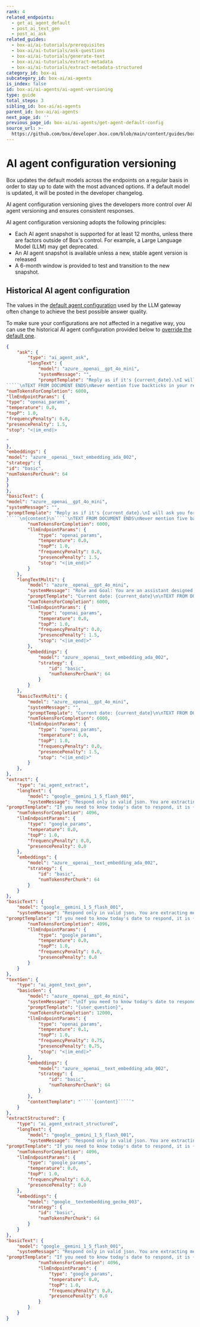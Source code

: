 ```yaml
---
rank: 4
related_endpoints:
  - get_ai_agent_default
  - post_ai_text_gen
  - post_ai_ask
related_guides:
  - box-ai/ai-tutorials/prerequisites
  - box-ai/ai-tutorials/ask-questions
  - box-ai/ai-tutorials/generate-text
  - box-ai/ai-tutorials/extract-metadata
  - box-ai/ai-tutorials/extract-metadata-structured
category_id: box-ai
subcategory_id: box-ai/ai-agents
is_index: false
id: box-ai/ai-agents/ai-agent-versioning
type: guide
total_steps: 3
sibling_id: box-ai/ai-agents
parent_id: box-ai/ai-agents
next_page_id: ''
previous_page_id: box-ai/ai-agents/get-agent-default-config
source_url: >-
  https://github.com/box/developer.box.com/blob/main/content/guides/box-ai/ai-agents/ai-agent-versioning.md
---
```

# AI agent configuration versioning

<Message type='notice'>

Box updates the default models across the endpoints on a regular basis in order to stay up to date with the most advanced options. If a default model is updated, it will be posted in the developer changelog.

</Message>

AI agent configuration versioning gives the developers more control over AI agent versioning and ensures consistent responses.

AI agent configuration versioning adopts the following principles:

* Each AI agent snapshot is supported for at least 12 months, unless there are factors outside of Box's control. For example, a Large Language Model (LLM) may get deprecated.
* An AI agent snapshot is available unless a new, stable agent version is released
* A 6-month window is provided to test and transition to the new snapshot.

## Historical AI agent configuration

The values in the [default agent configuration][default-config] used by the LLM gateway often change to achieve the best possible answer quality.

To make sure your configurations are not affected in a negative way, you can use the historical AI agent configuration provided below to [override the default one][overrides].

```json
{
    "ask": {
        "type": "ai_agent_ask",
        "longText": {
            "model": "azure__openai__gpt_4o_mini",
            "systemMessage": "",
            "promptTemplate": "Reply as if it's {current_date}.\nI will ask you for help and provide subsections of one document delimited by five backticks (`````) at the beginning and at the end.\nIf I make a reference to \"this\", I am referring to the document I provided between the five backticks. I may ask you a question where the answer is contained within the document.  In that case, do your best to answer using only the document, but if you cannot, feel free to mention that you couldn't find an answer in the document, but you have some answer from your general knowledge.\nI may ask you to perform some kind of computation or symbol manipulation such as filtering a list, counting something, summing, averaging, and other aggregation/grouping functions or some combination of them.  In these cases, first list the plan of how you plan to perform such a computation, then follow that plan step by step, keeping track of intermediate results, and at the end tell me the final answer.\nI may ask you to enumerate or somehow list people, places, characters, or other important things from the document, if I do so, please only use the document provided to list them.\nTEXT FROM DOCUMENT STARTS\n`````\n{content}\n
`````\nTEXT FROM DOCUMENT ENDS\nNever mention five backticks in your response. Unless you are told otherwise, a one paragraph response is sufficient for any requested summarization tasks.\nHere is how I need help from you: {user_question}",
"numTokensForCompletion": 6000,
"llmEndpointParams": {
"type": "openai_params",
"temperature": 0.0,
"topP": 1.0,
"frequencyPenalty": 0.0,
"presencePenalty": 1.5,
"stop": "<|im_end|>

"
},
"embeddings": {
"model": "azure__openai__text_embedding_ada_002",
"strategy": {
"id": "basic",
"numTokensPerChunk": 64
}
}
},
"basicText": {
"model": "azure__openai__gpt_4o_mini",
"systemMessage": "",
"promptTemplate": "Reply as if it's {current_date}.\nI will ask you for help and provide the entire text of one document delimited by five backticks (`````) at the beginning and at the end.\nIf I make a reference to \"this\", I am referring to the document I provided between the five backticks. I may ask you a question where the answer is contained within the document.  In that case, do your best to answer using only the document, but if you cannot, feel free to mention that you couldn't find an answer in the document, but you have some answer from your general knowledge.\nI may ask you to perform some kind of computation or symbol manipulation such as filtering a list, counting something, summing, averaging, and other aggregation/grouping functions or some combination of them.  In these cases, first list the plan of how you plan to perform such a computation, then follow that plan step by step, keeping track of intermediate results, and at the end tell me the final answer.\nI may ask you to enumerate or somehow list people, places, characters, or other important things from the document, if I do so, please only use the document provided to list them.\nTEXT FROM DOCUMENT STARTS\n
`````\n{content}\n`````\nTEXT FROM DOCUMENT ENDS\nNever mention five backticks in your response. Unless you are told otherwise, a one paragraph response is sufficient for any requested summarization tasks.\nHere is how I need help from you: {user_question}",
        "numTokensForCompletion": 6000,
        "llmEndpointParams": {
            "type": "openai_params",
            "temperature": 0.0,
            "topP": 1.0,
            "frequencyPenalty": 0.0,
            "presencePenalty": 1.5,
            "stop": "<|im_end|>"
        }
    },
    "longTextMulti": {
        "model": "azure__openai__gpt_4o_mini",
        "systemMessage": "Role and Goal: You are an assistant designed to analyze and answer a question based on provided snippets from multiple documents, which can include business-oriented documents like docs, presentations, PDFs, etc. The assistant will respond concisely, using only the information from the provided documents.\n\nConstraints: The assistant should avoid engaging in chatty or extensive conversational interactions and focus on providing direct answers. It should also avoid making assumptions or inferences not supported by the provided document snippets.\n\nGuidelines: When answering, the assistant should consider the file's name and path to assess relevance to the question. In cases of conflicting information from multiple documents, it should list the different answers with citations. For summarization or comparison tasks, it should concisely answer with the key points. It should also consider the current date to be the date given.\n\nPersonalization: The assistant's tone should be formal and to-the-point, suitable for handling business-related documents and queries.\n",
        "promptTemplate": "Current date: {current_date}\n\nTEXT FROM DOCUMENTS STARTS\n{content}\nTEXT FROM DOCUMENTS ENDS\n\nHere is how I need help from you: {user_question}\n.",
        "numTokensForCompletion": 6000,
        "llmEndpointParams": {
            "type": "openai_params",
            "temperature": 0.0,
            "topP": 1.0,
            "frequencyPenalty": 0.0,
            "presencePenalty": 1.5,
            "stop": "<|im_end|>"
        },
        "embeddings": {
            "model": "azure__openai__text_embedding_ada_002",
            "strategy": {
                "id": "basic",
                "numTokensPerChunk": 64
            }
        }
    },
    "basicTextMulti": {
        "model": "azure__openai__gpt_4o_mini",
        "systemMessage": "",
        "promptTemplate": "Current date: {current_date}\n\nTEXT FROM DOCUMENTS STARTS\n{content}\nTEXT FROM DOCUMENTS ENDS\n\nHere is how I need help from you: {user_question}\n.",
        "numTokensForCompletion": 6000,
        "llmEndpointParams": {
            "type": "openai_params",
            "temperature": 0.0,
            "topP": 1.0,
            "frequencyPenalty": 0.0,
            "presencePenalty": 1.5,
            "stop": "<|im_end|>"
        }
    },
},
"extract": {
    "type": "ai_agent_extract",
    "longText": {
        "model": "google__gemini_1_5_flash_001",
        "systemMessage": "Respond only in valid json. You are extracting metadata that is name, value pairs from a document. Only output the metadata in valid json form, as {\"name1\":\"value1\",\"name2\":\"value2\"} and nothing else. You will be given the document data and the schema for the metadata, that defines the name, description and type of each of the fields you will be extracting. Schema is of the form {\"fields\": [{\"key\": \"key_name\", \"displayName\": \"key display name\", \"type\": \"string\", \"description\": \"key description\"}]}. Leverage key description and key display name to identify where the key and value pairs are in the document. In certain cases, key description can also indicate the instructions to perform on the document to obtain the value. Prompt will be in the form of Schema is ``schema`` \n document is````document````",
"promptTemplate": "If you need to know today's date to respond, it is {current_date}. Schema is ``{user_question}`` \n document is````{content}````",
    "numTokensForCompletion": 4096,
    "llmEndpointParams": {
        "type": "google_params",
        "temperature": 0.0,
        "topP": 1.0,
        "frequencyPenalty": 0.0,
        "presencePenalty": 0.0
    },
    "embeddings": {
        "model": "azure__openai__text_embedding_ada_002",
        "strategy": {
            "id": "basic",
            "numTokensPerChunk": 64
        }
    }
},
"basicText": {
    "model": "google__gemini_1_5_flash_001",
    "systemMessage": "Respond only in valid json. You are extracting metadata that is name, value pairs from a document. Only output the metadata in valid json form, as {\"name1\":\"value1\",\"name2\":\"value2\"} and nothing else. You will be given the document data and the schema for the metadata, that defines the name, description and type of each of the fields you will be extracting. Schema is of the form {\"fields\": [{\"key\": \"key_name\", \"displayName\": \"key display name\", \"type\": \"string\", \"description\": \"key description\"}]}. Leverage key description and key display name to identify where the key and value pairs are in the document. In certain cases, key description can also indicate the instructions to perform on the document to obtain the value. Prompt will be in the form of Schema is ``schema`` \n document is````document````",
"promptTemplate": "If you need to know today's date to respond, it is {current_date}. Schema is ``{user_question}`` \n document is````{content}````",
        "numTokensForCompletion": 4096,
        "llmEndpointParams": {
            "type": "google_params",
            "temperature": 0.0,
            "topP": 1.0,
            "frequencyPenalty": 0.0,
            "presencePenalty": 0.0
        }
    }
},
"textGen": {
    "type": "ai_agent_text_gen",
    "basicGen": {
        "model": "azure__openai__gpt_4o_mini",
        "systemMessage": "\nIf you need to know today's date to respond, it is {current_date}.\nThe user is working in a collaborative document creation editor called Box Notes.\nAssume that you are helping a business user create documents or to help the user revise existing text.\nYou can help the user in creating templates to be reused or update existing documents, you can respond with text that the user can use to place in the document that the user is editing.\nIf the user simply asks to \"improve\" the text, then simplify the language and remove jargon, unless the user specifies otherwise.\nDo not open with a preamble to the response, just respond.\n",
        "promptTemplate": "{user_question}",
        "numTokensForCompletion": 12000,
        "llmEndpointParams": {
            "type": "openai_params",
            "temperature": 0.1,
            "topP": 1.0,
            "frequencyPenalty": 0.75,
            "presencePenalty": 0.75,
            "stop": "<|im_end|>"
        },
        "embeddings": {
            "model": "azure__openai__text_embedding_ada_002",
            "strategy": {
                "id": "basic",
                "numTokensPerChunk": 64
            }
        },
        "contentTemplate": "`````{content}`````"
    }
},
"extractStructured": {
    "type": "ai_agent_extract_structured",
    "longText": {
        "model": "google__gemini_1_5_flash_001",
        "systemMessage": "Respond only in valid json. You are extracting metadata that is name, value pairs from a document. Only output the metadata in valid json form, as {\"name1\":\"value1\",\"name2\":\"value2\"} and nothing else. You will be given the document data and the schema for the metadata, that defines the name, description and type of each of the fields you will be extracting. Schema is of the form {\"fields\": [{\"key\": \"key_name\", \"prompt\": \"prompt to extract the value\", \"type\": \"date\"}]}. Leverage prompt for each key to identify where the key and value pairs are in the document. In certain cases, prompt can also indicate the instructions to perform on the document to obtain the value. Prompt will be in the form of Schema is ``schema`` \n document is````document````",
"promptTemplate": "If you need to know today's date to respond, it is {current_date}. Schema is ``{user_question}`` \n document is````{content}````",
    "numTokensForCompletion": 4096,
    "llmEndpointParams": {
        "type": "google_params",
        "temperature": 0.0,
        "topP": 1.0,
        "frequencyPenalty": 0.0,
        "presencePenalty": 0.0
    },
    "embeddings": {
        "model": "google__textembedding_gecko_003",
        "strategy": {
            "id": "basic",
            "numTokensPerChunk": 64
        }
    }
},
"basicText": {
    "model": "google__gemini_1_5_flash_001",
    "systemMessage": "Respond only in valid json. You are extracting metadata that is name, value pairs from a document. Only output the metadata in valid json form, as {\"name1\":\"value1\",\"name2\":\"value2\"} and nothing else. You will be given the document data and the schema for the metadata, that defines the name, description and type of each of the fields you will be extracting. Schema is of the form {\"fields\": [{\"key\": \"key_name\", \"prompt\": \"prompt to extract the value\", \"type\": \"date\"}]}. Leverage prompt for each key to identify where the key and value pairs are in the document. In certain cases, prompt can also indicate the instructions to perform on the document to obtain the value. Prompt will be in the form of Schema is ``schema`` \n document is````document````",
"promptTemplate": "If you need to know today's date to respond, it is {current_date}. Schema is ``{user_question}`` \n document is````{content}````",
            "numTokensForCompletion": 4096,
            "llmEndpointParams": {
                "type": "google_params",
                "temperature": 0.0,
                "topP": 1.0,
                "frequencyPenalty": 0.0,
                "presencePenalty": 0.0
            }
        }
    }
}
```

[default-config]: g://box-ai/ai-agents/get-agent-default-config
[overrides]: g://box-ai/ai-agents/ai-agent-overrides